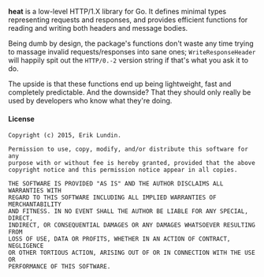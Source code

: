 **heat** is a low-level HTTP/1.X library for Go. It defines minimal types
representing requests and responses, and provides efficient functions for
reading and writing both headers and message bodies.

Being dumb by design, the package's functions don't waste any time trying to
massage invalid requests/responses into sane ones; `WriteResponseHeader` will
happily spit out the `HTTP/0.-2` version string if that's what you ask it to do.

The upside is that these functions end up being lightweight, fast and
completely predictable. And the downside? That they should only really be
used by developers who know what they're doing.


#### License

```
Copyright (c) 2015, Erik Lundin.

Permission to use, copy, modify, and/or distribute this software for any
purpose with or without fee is hereby granted, provided that the above
copyright notice and this permission notice appear in all copies.

THE SOFTWARE IS PROVIDED "AS IS" AND THE AUTHOR DISCLAIMS ALL WARRANTIES WITH
REGARD TO THIS SOFTWARE INCLUDING ALL IMPLIED WARRANTIES OF MERCHANTABILITY
AND FITNESS. IN NO EVENT SHALL THE AUTHOR BE LIABLE FOR ANY SPECIAL, DIRECT,
INDIRECT, OR CONSEQUENTIAL DAMAGES OR ANY DAMAGES WHATSOEVER RESULTING FROM
LOSS OF USE, DATA OR PROFITS, WHETHER IN AN ACTION OF CONTRACT, NEGLIGENCE
OR OTHER TORTIOUS ACTION, ARISING OUT OF OR IN CONNECTION WITH THE USE OR
PERFORMANCE OF THIS SOFTWARE.
```
